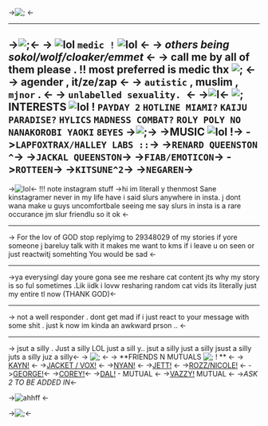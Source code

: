 ->![;](https://media.discordapp.net/attachments/745298387380994120/979434650579644446/Untitled252_20220527012320.png) <-

---

->![;](https://gifs.crd.co/assets/images/gallery09/755b361a.gif?v=5f0408ba)<-
-> ![lol](https://maguro.carrd.co/assets/images/gallery08/43688036.gif?v=d5a33e77) ``medic !`` ![lol](https://maguro.carrd.co/assets/images/gallery08/d46744b1.gif?v=d5a33e77) <-
-> *others being sokol/wolf/cloaker/emmet* <-
-> call me by all of them please . !! most preferred is medic thx ![;](https://gifs.crd.co/assets/images/gallery14/ec032434.gif?v=5f0408ba) <-
-> agender , it/ze/zap <-
-> ``autistic`` , muslim ,`` mjnor`` . <-
-> ``unlabelled sexuality. ``<-
->![l](https://gifs.crd.co/assets/images/gallery09/228e8477.gif?v=5f0408ba)<-
![;](https://graphic.neocities.org/4df35c66-0607-46a1-8f72-abf2d1eb98a6.gif)
**INTERESTS ![lol](https://maguro.carrd.co/assets/images/gallery08/f62beb01.gif?v=d5a33e77) !** 
``PAYDAY 2``
``HOTLINE MIAMI?``
``KAIJU PARADISE?``
``HYLICS``
``MADNESS COMBAT?``
``ROLY POLY NO NANAKOROBI YAOKI``
``8EYES``
->![;](https://graphic.neocities.org/9b14fdfd-b29c-48be-9ead-9edcac00f90f.gif)->
->**MUSIC ![lol](https://maguro.carrd.co/assets/images/gallery08/f62beb01.gif?v=d5a33e77) !**->
->``LAPFOXTRAX/HALLEY LABS ::``->
->``RENARD QUEENSTON ^``->
->``JACKAL QUEENSTON``->
->``FIAB/EMOTICON``->
->``ROTTEEN``->
->``KITSUNE^2``->
->``NEGAREN``->
---
->![lol](https://gifs.crd.co/assets/images/gallery09/1b244242.gif?v=5f0408ba)<-
!!! note instagram stuff
->hi im literall y thenmost Sane kinstagramer never in my life have i said slurs anywhere in insta. j dont wana make u guys uncomfortbale seeing me say slurs in insta is a rare occurance jm slur friendlu so it ok <-

---
-> For the lov of GOD stop replyimg to 29348029 of my stories if yore someone j bareluy talk with it makes me want to kms if i leave u on seen or just reactwitj somehting You would be sad <-

---
->ya everysingl day youre gona see me reshare cat content jts why my story is so ful sometimes  .Lik iidk i lovw resharing random cat vids its literally just my entire tl now (THANK GOD)<-

---
-> not a well responder . dont get mad if i just react to your message with some shit . just k now im kinda an awkward prson .. <-

---
-> jsut a silly . Just a silly LOL just a  sill  y.. jsut a silly just a silly jsust a silly juts a silly juz a silly<-
-> ![;](https://media.discordapp.net/attachments/745298387380994120/979549332288180224/f3ea035d.gif) <-
-> **FRIENDS N MUTUALS ![;](https://media.discordapp.net/attachments/745298387380994120/979549868605444106/14a39fb9.gif) ! ** <-
-> [KAYN!](https://instagram.com/picosfan?igshid=YmMyMTA2M2Y=) <-
->[JACKET / VOX!](https://instagram.com/chromatexx_?igshid=YmMyMTA2M2Y=) <-
->[NYAN!](https://instagram.com/nnnyanw?igshid=YmMyMTA2M2Y=) <-
->[JETT!](https://instagram.com/banklebunks?igshid=YmMyMTA2M2Y=) <-
->[ROZZ/NICOLE!](https://instagram.com/rozzlii?igshid=YmMyMTA2M2Y=) <-
->[GEORGE!](https://instagram.com/furrever4ever?igshid=YmMyMTA2M2Y=)<-
->[COREY!](https://instagram.com/1imp_bizkit?igshid=YmMyMTA2M2Y=)<- 
->[DAL!](https://instagram.com/c5dav3r?igshid=YmMyMTA2M2Y=) - MUTUAL <- 
->[VAZZY!](https://instagram.com/vinh0e_?igshid=YmMyMTA2M2Y=) MUTUAL <-
->*ASK 2 TO BE ADDED IN*<-

->![ahhff](https://cdn.discordapp.com/attachments/745298387380994120/981491056505921546/hl.gif) <-

->![;](https://media.discordapp.net/attachments/745298387380994120/979553398422634577/Untitled256_20220527091512.png)<-